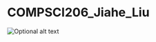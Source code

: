 # COMPSCI206_Jiahe_Liu
![Optional alt text](https://raw.githubusercontent.com/Ritazwonderland/repositoryname/main/image/6.jpg)

